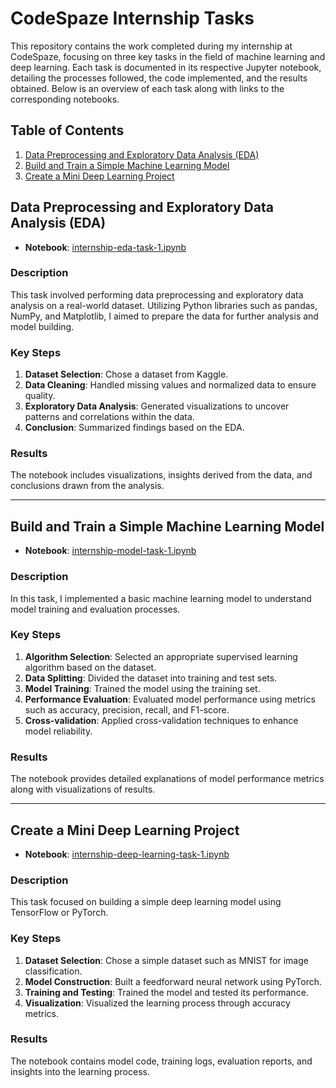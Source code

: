 # CodeSpaze Internship Tasks

This repository contains the work completed during my internship at CodeSpaze, focusing on three key tasks in the field of machine learning and deep learning. Each task is documented in its respective Jupyter notebook, detailing the processes followed, the code implemented, and the results obtained. Below is an overview of each task along with links to the corresponding notebooks.

## Table of Contents
1. [Data Preprocessing and Exploratory Data Analysis (EDA)](#data-preprocessing-and-eda)
2. [Build and Train a Simple Machine Learning Model](#build-and-train-a-simple-machine-learning-model)
3. [Create a Mini Deep Learning Project](#create-a-mini-deep-learning-project)

## Data Preprocessing and Exploratory Data Analysis (EDA)

- **Notebook**: [internship-eda-task-1.ipynb](https://github.com/amitsubhashchejara/CodeSpaze_Internship/blob/main/internship-eda-task%20(1).ipynb)
  
### Description
This task involved performing data preprocessing and exploratory data analysis on a real-world dataset. Utilizing Python libraries such as pandas, NumPy, and Matplotlib, I aimed to prepare the data for further analysis and model building.

### Key Steps
1. **Dataset Selection**: Chose a dataset from Kaggle.
2. **Data Cleaning**: Handled missing values and normalized data to ensure quality.
3. **Exploratory Data Analysis**: Generated visualizations to uncover patterns and correlations within the data.
4. **Conclusion**: Summarized findings based on the EDA.

### Results
The notebook includes visualizations, insights derived from the data, and conclusions drawn from the analysis.

---

## Build and Train a Simple Machine Learning Model

- **Notebook**: [internship-model-task-1.ipynb](https://github.com/amitsubhashchejara/CodeSpaze_Internship/blob/main/internship-model-task%20(1).ipynb)

### Description
In this task, I implemented a basic machine learning model to understand model training and evaluation processes.

### Key Steps
1. **Algorithm Selection**: Selected an appropriate supervised learning algorithm based on the dataset.
2. **Data Splitting**: Divided the dataset into training and test sets.
3. **Model Training**: Trained the model using the training set.
4. **Performance Evaluation**: Evaluated model performance using metrics such as accuracy, precision, recall, and F1-score.
5. **Cross-validation**: Applied cross-validation techniques to enhance model reliability.

### Results
The notebook provides detailed explanations of model performance metrics along with visualizations of results.

---

## Create a Mini Deep Learning Project

- **Notebook**: [internship-deep-learning-task-1.ipynb](https://github.com/amitsubhashchejara/CodeSpaze_Internship/blob/main/internship-deep-learning-task%20(1).ipynb)

### Description
This task focused on building a simple deep learning model using TensorFlow or PyTorch.

### Key Steps
1. **Dataset Selection**: Chose a simple dataset such as MNIST for image classification.
2. **Model Construction**: Built a feedforward neural network using PyTorch.
3. **Training and Testing**: Trained the model and tested its performance.
4. **Visualization**: Visualized the learning process through accuracy metrics.

### Results
The notebook contains model code, training logs, evaluation reports, and insights into the learning process.
